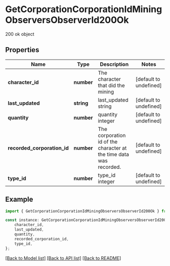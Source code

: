 # GetCorporationCorporationIdMiningObserversObserverId200Ok

200 ok object

## Properties

Name | Type | Description | Notes
------------ | ------------- | ------------- | -------------
**character_id** | **number** | The character that did the mining  | [default to undefined]
**last_updated** | **string** | last_updated string | [default to undefined]
**quantity** | **number** | quantity integer | [default to undefined]
**recorded_corporation_id** | **number** | The corporation id of the character at the time data was recorded.  | [default to undefined]
**type_id** | **number** | type_id integer | [default to undefined]

## Example

```typescript
import { GetCorporationCorporationIdMiningObserversObserverId200Ok } from './api';

const instance: GetCorporationCorporationIdMiningObserversObserverId200Ok = {
    character_id,
    last_updated,
    quantity,
    recorded_corporation_id,
    type_id,
};
```

[[Back to Model list]](../README.md#documentation-for-models) [[Back to API list]](../README.md#documentation-for-api-endpoints) [[Back to README]](../README.md)
